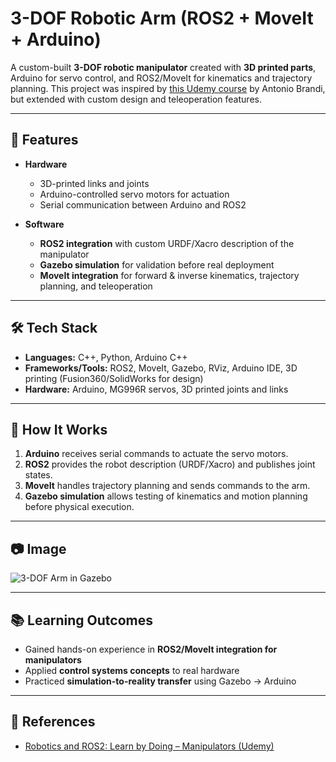 # 3-DOF Robotic Arm (ROS2 + MoveIt + Arduino)

A custom-built **3-DOF robotic manipulator** created with **3D printed parts**, Arduino for servo control, and ROS2/MoveIt for kinematics and trajectory planning. This project was inspired by [this Udemy course](https://www.udemy.com/course/robotics-and-ros-2-learn-by-doing-manipulators/) by Antonio Brandi, but extended with custom design and teleoperation features.

---

## 📌 Features
- **Hardware**
  - 3D-printed links and joints  
  - Arduino-controlled servo motors for actuation  
  - Serial communication between Arduino and ROS2  

- **Software**
  - **ROS2 integration** with custom URDF/Xacro description of the manipulator  
  - **Gazebo simulation** for validation before real deployment  
  - **MoveIt integration** for forward & inverse kinematics, trajectory planning, and teleoperation  

---

## 🛠️ Tech Stack
- **Languages:** C++, Python, Arduino C++  
- **Frameworks/Tools:** ROS2, MoveIt, Gazebo, RViz, Arduino IDE, 3D printing (Fusion360/SolidWorks for design)  
- **Hardware:** Arduino, MG996R servos, 3D printed joints and links  

---

## 🚀 How It Works
1. **Arduino** receives serial commands to actuate the servo motors.  
2. **ROS2** provides the robot description (URDF/Xacro) and publishes joint states.  
3. **MoveIt** handles trajectory planning and sends commands to the arm.  
4. **Gazebo simulation** allows testing of kinematics and motion planning before physical execution.  

---

## 📷 Image
![3-DOF Arm in Gazebo](https://i.imgur.com/xQnlvgt.jpeg)

---

## 📚 Learning Outcomes
- Gained hands-on experience in **ROS2/MoveIt integration for manipulators**  
- Applied **control systems concepts** to real hardware  
- Practiced **simulation-to-reality transfer** using Gazebo → Arduino  

---

## 🔗 References
- [Robotics and ROS2: Learn by Doing – Manipulators (Udemy)](https://www.udemy.com/course/robotics-and-ros-2-learn-by-doing-manipulators/)  
